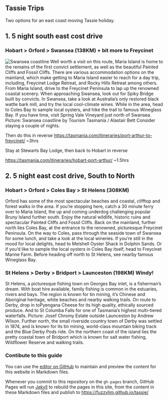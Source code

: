 ## Tassie Trips

Two options for an east coast moving Tassie holiday.

## 1. 5 night south east cost drive 

### Hobart > Orford > Swansea (138KM) + bit more to Freycinet
![Swansea coastline](https://content.api.news/v3/images/bin/046d70f98a822c8f76793982adef34d0?width=650 "Swansea coastline by Tourism Tasmania / Alastair Bett")
Well worth a visit on this route, Maria Island is home to the remains of the first convict settlement, as well as the beautiful Painted Cliffs and Fossil Cliffs. There are various accommodation options on the mainland, which make getting to Maria Island easier to reach for a day trip, including, Freycinet Lodge Retreat, and Rocky Hills Retreat among others. From Maria Island, drive to the Freycinet Peninsula to lap up the renowned coastal scenery. When approaching Swansea, look out for Spiky Bridge built by convicts. In Swansea, take a look at Australia’s only restored black wattle bark mill, and try the local cool-climate wines. While in the area, head to Coles Bay to sample local oysters, and hike the trail to famous Wineglass Bay. If you have time, visit Spring Vale Vineyard just north of Swansea. Picture: Swansea coastline by Tourism Tasmania / Alastair Bett
Consider staying a couple of nights.

Then do this in reverse
https://tasmania.com/itineraries/port-arthur-to-freycinet/ ~3hrs

Stay at Stewarts Bay Lodge, then back to Hobart in reverse

https://tasmania.com/itineraries/hobart-port-arthur/ ~1.5hrs


## 2. 5 night east cost drive, South to North
### Hobart > Orford > Coles Bay > St Helens (308KM)
Orford has some of the most spectacular beaches and coastal, clifftop and forest walks in the area. If you’re stopping here, catch a 30 minute ferry over to Maria Island, the up and coming underdog challenging popular Bruny Island further south. Enjoy the natural wildlife, historic ruins and spectacular Painted Cliffs and Fossil Cliffs. Back on the mainland, further north lies Coles Bay, at the entrance to the renowned, picturesque Freycinet Peninsula. On the way to Coles, pass through the seaside town of Swansea for some lunch, and take a look at the local wineries. If you’re still in the mood for local delights, head to Melshell Oyster Shack in Dolphin Sands. Or if you’d like to sample the local oysters in Coles Bay itself, head to Freycinet Marine Farm. Before heading off north to St Helens, see nearby famous Wineglass Bay.

### St Helens > Derby > Bridport > Launceston (198KM) Windy!
St Helens, a picturesque fishing town on Georges Bay inlet, is a fisherman’s dream. With boat hire available, family fishing is common in the estuaries, rivers and bays. The region is known for tin mining, it’s Chinese and Aboriginal heritage, white beaches and nearby walking trails. On route to Derby, drop in toPyengana Cheese for its high quality, ethically sourced produce. And to St Columba Falls for one of Tasmania’s highest multi-tiered waterfalls. Picture: Josef Chromy Estate outside Launceston by Andrew Wilson. Further north, the small riverside country town of Derby was settled in 1874, and is known for its tin mining, world-class mountain biking track and the Blue Derby Pods ride. On the northern coast of the island lies the pretty coastal town of Bridport which is known for salt water fishing, Wildflower Reserve and walking trails.


### Contibute to this guide

You can use the [editor on GitHub](https://github.com/fuzzylim/tassie/edit/gh-pages/index.md) to maintain and preview the content for this website in Markdown files.

Whenever you commit to this repository on the `gh-pages` branch, GitHub Pages will run [Jekyll](https://jekyllrb.com/) to rebuild the pages in this site, from the content in these Markdown files and publish to https://fuzzylim.github.io/tassie/
